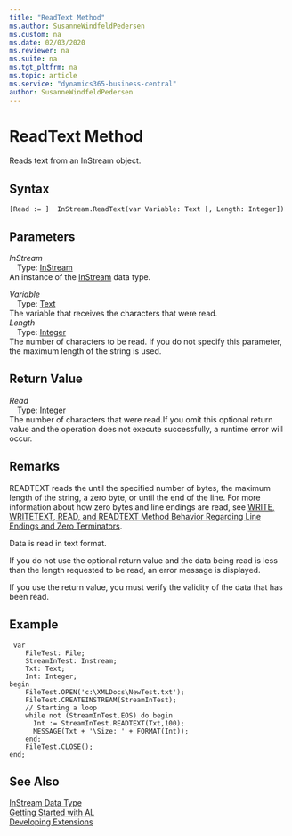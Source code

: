 ```yaml
---
title: "ReadText Method"
ms.author: SusanneWindfeldPedersen
ms.custom: na
ms.date: 02/03/2020
ms.reviewer: na
ms.suite: na
ms.tgt_pltfrm: na
ms.topic: article
ms.service: "dynamics365-business-central"
author: SusanneWindfeldPedersen
---
```

[//]: # (START>DO_NOT_EDIT)
[//]: # (IMPORTANT:Do not edit any of the content between here and the END>DO_NOT_EDIT.)
[//]: # (Any modifications should be made in the .xml files in the ModernDev repo.)
# ReadText Method
Reads text from an InStream object.


## Syntax
```
[Read := ]  InStream.ReadText(var Variable: Text [, Length: Integer])
```
## Parameters
*InStream*  
&emsp;Type: [InStream](instream-data-type.md)  
An instance of the [InStream](instream-data-type.md) data type.  

*Variable*  
&emsp;Type: [Text](../text/text-data-type.md)  
The variable that receives the characters that were read.  
*Length*  
&emsp;Type: [Integer](../integer/integer-data-type.md)  
The number of characters to be read. If you do not specify this parameter, the maximum length of the string is used.  


## Return Value
*Read*  
&emsp;Type: [Integer](../integer/integer-data-type.md)  
The number of characters that were read.If you omit this optional return value and the operation does not execute successfully, a runtime error will occur.    


[//]: # (IMPORTANT: END>DO_NOT_EDIT)

## Remarks  

READTEXT reads the until the specified number of bytes, the maximum length of the string, a zero byte, or until the end of the line. For more information about how zero bytes and line endings are read, see [WRITE, WRITETEXT, READ, and READTEXT Method Behavior Regarding Line Endings and Zero Terminators](../../devenv-write-read-methods-line-break-behavior.md).
  
Data is read in text format.  

If you do not use the optional return value and the data being read is less than the length requested to be read, an error message is displayed.  
  
If you use the return value, you must verify the validity of the data that has been read.  
  
## Example  

```
 var
    FileTest: File;
    StreamInTest: Instream;
    Txt: Text;
    Int: Integer;
begin
    FileTest.OPEN('c:\XMLDocs\NewTest.txt');  
    FileTest.CREATEINSTREAM(StreamInTest);  
    // Starting a loop  
    while not (StreamInTest.EOS) do begin 
      Int := StreamInTest.READTEXT(Txt,100);  
      MESSAGE(Txt + '\Size: ' + FORMAT(Int));  
    end;  
    FileTest.CLOSE();  
end;
```  


## See Also
[InStream Data Type](instream-data-type.md)  
[Getting Started with AL](../../devenv-get-started.md)  
[Developing Extensions](../../devenv-dev-overview.md)